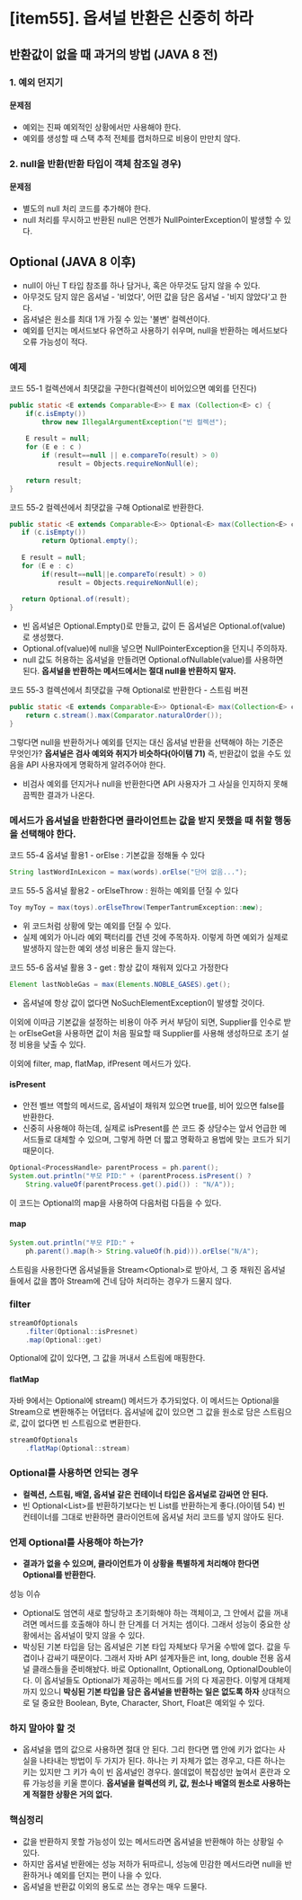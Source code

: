 # [item55]. 옵셔널 반환은 신중히 하라

## 반환값이 없을 때 과거의 방법 (JAVA 8 전)
### 1. 예외 던지기
#### 문제점
- 예외는 진짜 예외적인 상황에서만 사용해야 한다.
- 예외를 생성할 때 스택 추적 전체를 캡처하므로 비용이 만만치 않다.
 
### 2. null을 반환(반환 타입이 객체 참조일 경우)
#### 문제점
- 별도의 null 처리 코드를 추가해야 한다.
- null 처리를 무시하고 반환된 null은 언젠가 NullPointerException이 발생할 수 있다.

## Optional<T> (JAVA 8 이후)
- null이 아닌 T 타입 참조를 하나 담거나, 혹은 아무것도 담지 않을 수 있다.
- 아무것도 담지 않은 옵셔널 - '비었다', 어떤 값을 담은 옵셔널 - '비지 않았다'고 한다.
- 옵셔널은 원소를 최대 1개 가질 수 있는 '불변' 컬렉션이다.
- 예외를 던지는 메서드보다 유연하고 사용하기 쉬우며, null을 반환하는 메서드보다 오류 가능성이 적다.  

### 예제
  
코드 55-1 컬렉션에서 최댓값을 구한다(컬렉션이 비어있으면 예외를 던진다) 
```java
public static <E extends Comparable<E>> E max (Collection<E> c) {
	if(c.isEmpty())
    	throw new IllegalArgumentException("빈 컬렉션");
    
    E result = null;
    for (E e : c )
    	if (result==null || e.compareTo(result) > 0)
        	result = Objects.requireNonNull(e);
            
    return result;
}
```

코드 55-2 컬렉션에서 최댓값을 구해 Optional<E>로 반환한다.
```java
public static <E extends Comparable<E>> Optional<E> max(Collection<E> c) {
   if (c.isEmpty())
   		return Optional.empty();
        
   E result = null;
   for (E e : c)
   		if(result==null||e.compareTo(result) > 0)
        	result = Objects.requireNonNull(e);
            
   return Optional.of(result);
}
```
- 빈 옵셔널은 Optional.Empty()로 만들고, 값이 든 옵셔널은 Optional.of(value)로 생성했다.
- Optional.of(value)에 null을 넣으면 NullPointerException을 던지니 주의하자.
- null 값도 허용하는 옵셔널을 만들려면 Optional.ofNullable(value)를 사용하면 된다. **옵셔널을 반환하는 메서드에서는 절대 null을 반환하지 말자.**
 

코드 55-3 컬렉션에서 최댓값을 구해 Optional<E>로 반환한다 - 스트림 버젼
```java
public static <E extends Comparable<E>> Optional<E> max(Collection<E> c) {
	return c.stream().max(Comparator.naturalOrder());
}
```
그렇다면 null을 반환하거나 예외를 던지는 대신 옵셔널 반환을 선택해야 하는 기준은 무엇인가? 
**옵셔널은 검사 예외와 취지가 비슷하다(아이템 71)** 즉, 반환값이 없을 수도 있음을 API 사용자에게 명확하게 알려주어야 한다.
- 비검사 예외를 던지거나 null을 반환한다면 API 사용자가 그 사실을 인지하지 못해 끔찍한 결과가 나온다.
  
### 메서드가 옵셔널을 반환한다면 클라이언트는 값을 받지 못했을 때 취할 행동을 선택해야 한다. 
코드 55-4 옵셔널 활용1 - orElse : 기본값을 정해둘 수 있다
```java
String lastWordInLexicon = max(words).orElse("단어 없음...");
```
  
코드 55-5 옵셔널 활용2 - orElseThrow : 원하는 예외를 던질 수 있다
```java
Toy myToy = max(toys).orElseThrow(TemperTantrumException::new);
```
- 위 코드처럼 상황에 맞는 예외를 던질 수 있다.
- 실제 예외가 아니라 예외 팩터리를 건넨 것에 주목하자. 이렇게 하면 예외가 실제로 발생하지 않는한 예외 생성 비용은 들지 않는다.

코드 55-6 옵셔널 활용 3 - get : 항상 값이 채워져 있다고 가정한다
```java
Element lastNobleGas = max(Elements.NOBLE_GASES).get();
```
- 옵셔널에 항상 값이 없다면 NoSuchElementException이 발생할 것이다.

이외에 이따금 기본값을 설정하는 비용이 아주 커서 부담이 되면, Supplier<T>를 인수로 받는 orElseGet을 사용하면 값이 처음 필요할 때 Supplier<T>를 사용해 생성하므로 초기 설정 비용을 낮출 수 있다.

이외에 filter, map, flatMap, ifPresent 메서드가 있다.

#### isPresent
- 안전 벨브 역할의 메서드로, 옵셔널이 채워져 있으면 true를, 비어 있으면 false를 반환한다.
- 신중히 사용해야 하는데, 실제로 isPresent를 쓴 코드 중 상당수는 앞서 언급한 메서드들로 대체할 수 있으며, 그렇게 하면 더 짧고 명확하고 용법에 맞는 코드가 되기 때문이다.

```java
Optional<ProcessHandle> parentProcess = ph.parent();
System.out.println("부모 PID:" + (parentProcess.isPresent() ?
	String.valueOf(parentProcess.get().pid()) : "N/A"));
```
이 코드는 Optional의 map을 사용하여 다음처럼 다듬을 수 있다.

#### map
```java
System.out.println("부모 PID:" +
	ph.parent().map(h-> String.valueOf(h.pid))).orElse("N/A");
```

스트림을 사용한다면 옵셔널들을 Stream<Optional<T>>로 받아서, 그 중 채워진 옵셔널들에서 값을 뽑아 Stream<T>에 건네 담아 처리하는 경우가 드물지 않다.

### filter
```java
streamOfOptionals
	.filter(Optional::isPresnet)
	.map(Optional::get)
```
Optional에 값이 있다면, 그 값을 꺼내서 스트림에 매핑한다.

#### flatMap
자바 9에서는 Optional에 stream() 메서드가 추가되었다. 이 메서드는 Optional을 Stream으로 변환해주는 어댑터다. 옵셔널에 값이 있으면 그 값을 원소로 담은 스트림으로, 값이 없다면 빈 스트림으로 변환한다.

```java
streamOfOptionals
	.flatMap(Optional::stream)
```
  
### Optional<T>를 사용하면 안되는 경우
- **컬렉션, 스트림, 배열, 옵셔널 같은 컨테이너 타입은 옵셔널로 감싸면 안 된다.** 
- 빈 Optional<List<T>>를 반환하기보다는 빈 List<T>를 반환하는게 좋다.(아이템 54) 빈 컨테이너를 그대로 반환하면 클라이언트에 옵셔널 처리 코드를 넣지 않아도 된다.

### 언제 Optional<T>를 사용해야 하는가?
- **결과가 없을 수 있으며, 클라이언트가 이 상황을 특별하게 처리해야 한다면 Optional<T>를 반환한다.**

성능 이슈
- Optional도 엄연히 새로 할당하고 초기화해야 하는 객체이고, 그 안에서 값을 꺼내려면 메서드를 호출해야 하니 한 단계를 더 거치는 셈이다. 그래서 성능이 중요한 상황에서는 옵셔널이 맞지 않을 수 있다.
- 박싱된 기본 타입을 담는 옵셔널은 기본 타입 자체보다 무거울 수밖에 없다. 값을 두 겹이나 감싸기 때문이다. 
  그래서 자바 API 설계자들은 int, long, double 전용 옵셔널 클래스들을 준비해놨다. 바로 OptionalInt, OptionalLong, OptionalDouble이다. 
  이 옵셔널들도 Optional<T>가 제공하는 메서드를 거의 다 제공한다. 
  이렇게 대체제까지 있으니 **박싱된 기본 타입을 담은 옵셔널을 반환하는 일은 없도록 하자** 상대적으로 덜 중요한 Boolean, Byte, Character, Short, Float은 예외일 수 있다.

### 하지 말아야 할 것
- 옵셔널을 맵의 값으로 사용하면 절대 안 된다. 그리 한다면 맵 안에 키가 없다는 사실을 나타내는 방법이 두 가지가 된다. 
  하나는 키 자체가 없는 경우고, 다른 하나는 키는 있지만 그 키가 속이 빈 옵셔널인 경우다. 쓸데없이 복잡성만 높여서 혼란과 오류 가능성을 키울 뿐이다. 
  **옵셔널을 컬렉션의 키, 값, 원소나 배열의 원소로 사용하는 게 적절한 상황은 거의 없다.**

### 핵심정리
- 값을 반환하지 못할 가능성이 있는 메서드라면 옵셔널을 반환해야 하는 상황일 수 있다.
- 하지만 옵셔널 반환에는 성능 저하가 뒤따르니, 성능에 민감한 메서드라면 null을 반환하거나 예외를 던지는 편이 나을 수 있다.
- 옵셔널을 반환값 이외의 용도로 쓰는 경우는 매우 드물다.
